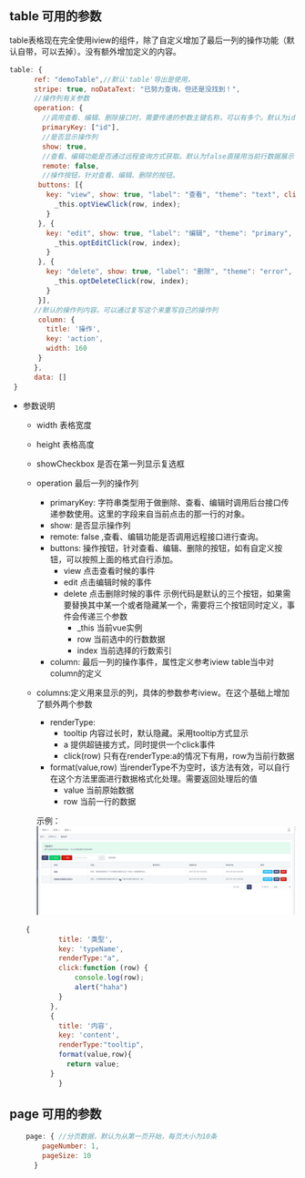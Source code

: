 ## table 可用的参数
  table表格现在完全使用iview的组件，除了自定义增加了最后一列的操作功能（默认自带，可以去掉）。没有额外增加定义的内容。

```javascript
table: {
      ref: "demoTable",//默认'table'导出是使用，
      stripe: true, noDataText: "已努力查询，但还是没找到！",
      //操作列有关参数
      operation: {
        //调用查看、编辑、删除接口时，需要传递的参数主键名称，可以有多个。默认为id
        primaryKey: ["id"],
        //是否显示操作列
        show: true,
        //查看、编辑功能是否通过远程查询方式获取。默认为false直接用当前行数据展示
        remote: false,
        //操作按钮，针对查看、编辑、删除的按钮。
       buttons: [{
         key: "view", show: true, "label": "查看", "theme": "text", click: ( row, index,_this) => {
           _this.optViewClick(row, index);
         }
       }, {
         key: "edit", show: true, "label": "编辑", "theme": "primary", click: (row, index,_this) => {
           _this.optEditClick(row, index);
         }
       }, {
         key: "delete", show: true, "label": "删除", "theme": "error", click: (row, index,_this) => {
           _this.optDeleteClick(row, index);
         }
       }],
      //默认的操作列内容。可以通过复写这个来重写自己的操作列
       column: {
         title: '操作',
         key: 'action',
         width: 160
       }
      },
      data: []
 }

```
- 参数说明
  - width 表格宽度
  - height 表格高度
  - showCheckbox 是否在第一列显示复选框
  - operation 最后一列的操作列
    - primaryKey: 字符串类型用于做删除、查看、编辑时调用后台接口传递参数使用。这里的字段来自当前点击的那一行的对象。
    - show: 是否显示操作列
    - remote: false ,查看、编辑功能是否调用远程接口进行查询。
    - buttons: 操作按钮，针对查看、编辑、删除的按钮，如有自定义按钮，可以按照上面的格式自行添加。
        - view 点击查看时候的事件
        - edit 点击编辑时候的事件
        - delete 点击删除时候的事件
        示例代码是默认的三个按钮，如果需要替换其中某一个或者隐藏某一个，需要将三个按钮同时定义，事件会传递三个参数
          - _this 当前vue实例
          - row 当前选中的行数数据
          - index 当前选择的行数索引
    - column: 最后一列的操作事件，属性定义参考iview table当中对column的定义
  - columns:定义用来显示的列，具体的参数参考iview。在这个基础上增加了额外两个参数
     - renderType:
        - tooltip 内容过长时，默认隐藏。采用tooltip方式显示
        - a 提供超链接方式，同时提供一个click事件
        - click(row) 只有在renderType:a的情况下有用，row为当前行数据
     - format(value,row) 当renderType不为空时，该方法有效，可以自行在这个方法里面进行数据格式化处理。需要返回处理后的值
        - value 当前原始数据
        - row 当前一行的数据
        
    示例：
      ![img](../../images/1.gif)
      
```javascript
    {
            title: '类型',
            key: 'typeName',
            renderType:"a",
            click:function (row) {
                console.log(row);
                alert("haha")
            }
          },
          {
            title: '内容',
            key: 'content',
            renderType:"tooltip",
            format(value,row){
              return value;  
          }
            }
```


## page 可用的参数
```javascript
    page: { //分页数据，默认为从第一页开始，每页大小为10条
        pageNumber: 1,
        pageSize: 10
      }
```
